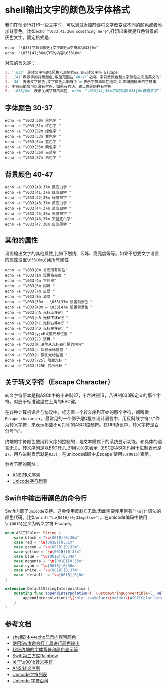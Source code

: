 # shell输出文字的颜色及字体格式
我们在命令行打印一些文字时，可以通过添加前缀将文字改变成不同的颜色或者添加背景色。比如`echo "\033[41;36m something here"`,打印出来就是红色背景的灰色文字。固定格式是:
```shell
echo  "\033[字背景颜色;文字颜色m字符串\033[0m" 
echo  "\033[41;36m打印的内容\033[0m"
```
对应的含义是：
```markdown
1. `\033` 是转义字符的C风格八进制代码,表示转义字符 Escape
2. `[41`表示字的背景颜色,取值范围在`40-47`之间。字背景颜色和文字颜色之间是英文的`;` 
3. `36` 表示文字颜色,文字颜色后面有个`m`表示字符串属性结束,后面跟随输出的字符串 
4. 字符串前后可以没有空格，如果有的话，输出也是同样有空格 
5. `\033[0m` 表示关闭字符的属性 `echo  "\033[41;36m打印内容\033[0m普通文字"`
```

## 字体颜色 30-37
```shell
echo -e "\033[30m 黑色字 " 
echo -e "\033[31m 红色字 " 
echo -e "\033[32m 绿色字 " 
echo -e "\033[33m 黄色字 " 
echo -e "\033[34m 蓝色字 " 
echo -e "\033[35m 紫色字 " 
echo -e "\033[36m 天蓝字 " 
echo -e "\033[37m 白色字 "
```

## 背景颜色 40-47
```shell
echo -e "\033[40;37m 黑底白字 "
echo -e "\033[41;37m 红底白字 "
echo -e "\033[42;37m 绿底白字 "
echo -e "\033[43;37m 黄底白字 "
echo -e "\033[44;37m 蓝底白字 "
echo -e "\033[45;37m 紫底白字 "
echo -e "\033[46;37m 天蓝底白字" 
echo -e "\033[47;30m 白底黑字 "
```

## 其他的属性
设置输出文字的其他属性,比如下划线、闪烁、高亮度等等。如果不想要文字设置的属性设置`\033[0m`关闭所有属性
```shell
echo -e "\033[0m 关闭所有属性" 
echo -e "\033[1m 设置高亮度 "
echo -e "\033[4m 下划线" 
echo -e "\033[5m 闪烁 "
echo -e "\033[7m 反显 "
echo -e "\033[8m 消隐 "
echo -e "\033[30m — \033[37m 设置前景色 "
echo -e "\033[40m — \033[47m 设置背景色 "
echo -e "\033[nA 光标上移n行 "
echo -e "\033[nB 光标下移n行 "
echo -e "\033[nC 光标右移n行 "
echo -e "\033[nD 光标左移n行 "
echo -e "\033[y;xH设置光标位置 "
echo -e "\033[2J 清屏 "
echo -e "\033[K 清除从光标到行尾的内容" 
echo -e "\033[s 保存光标位置 "
echo -e "\033[u 恢复光标位置 "
echo -e "\033[?25l 隐藏光标 "
echo -e "\033[?25h 显示光标 "
```

## 关于转义字符（Escape Character）
转义字符原本是指ASCII中的十进制27，十六进制1B，八进制033所定义的那个字符。对应于标准键盘左上角的ESC键。

在各种计算机语言与协议中，标志着一个转义序列开始的那个字符，都叫做`Escape character`。最常见的一个例子是C程序设计语言中，用反斜线字符`“\”`作为转义字符，来表示那些不可打印的ASCII控制符。在URI协议中，转义字符是百分号`“%”`。

终端的字符颜色使用转义序列控制的，是文本模式下的系统显示功能，和具体的语言无关。转义序列是以ESC开头,即用`\033`来表示（ESC是ASCII码用十进制表示是`27`，用八进制表示就是`033`）。在unicode编码中,Escape 使用`\u{001b}`表示。

参考下面的网址：
* [ANSI转义序列](https://zh.m.wikipedia.org/zh-hans/ANSI%E8%BD%AC%E4%B9%89%E5%BA%8F%E5%88%97)
* [Unicode字符列表](https://zh.m.wikipedia.org/zh/Unicode%E5%AD%97%E7%AC%A6%E5%88%97%E8%A1%A8)

## Swift中输出带颜色的命令行
Swift内置了`unicode`支持。这会使用反斜杠无效.因此需要使用带有"`"\u{}"`语法的颜色代码。比如`print("\u{001B}[0;33myellow")`。在unicode编码中使用`\u{001B}`定义为转义字符 Escape。
```swift
enum ASCIIColor: String {
    case black = "\u{001B}[0;30m"
    case red = "\u{001B}[0;31m"
    case green = "\u{001B}[0;32m"
    case yellow = "\u{001B}[0;33m"
    case blue = "\u{001B}[0;34m"
    case magenta = "\u{001B}[0;35m"
    case cyan = "\u{001B}[0;36m"
    case white = "\u{001B}[0;37m"
    case `default` = "\u{001B}[0;0m"
}

extension DefaultStringInterpolation {
    mutating func appendInterpolation<T: CustomStringConvertible>(_ value: T, color: ASCIIColor) {
        appendInterpolation("\(color.rawValue)\(value)\(ASCIIColor.default.rawValue)")
    }
}
```

## 参考文档
* [shell脚本中echo显示内容带颜色](https://www.cnblogs.com/lr-ting/archive/2013/02/28/2936792.html)
* [使用Swift命令行工具进行颜色输出](https://qa.1r1g.com/sf/ask/1946554781/)
* [超级终端的字体背景和颜色显示等](https://blog.csdn.net/u014470361/article/details/81512330)
* [Swift第三方库Rainbow](https://github.com/onevcat/Rainbow)
* [关于\u001b转义字符](https://www.jianshu.com/p/248a276e1a18)
* [ANSI转义序列](https://zh.m.wikipedia.org/zh-hans/ANSI%E8%BD%AC%E4%B9%89%E5%BA%8F%E5%88%97)
* [Unicode字符列表](https://zh.m.wikipedia.org/zh/Unicode%E5%AD%97%E7%AC%A6%E5%88%97%E8%A1%A8)
* [Unicode 字符百科](https://unicode-table.com/cn/001B/)